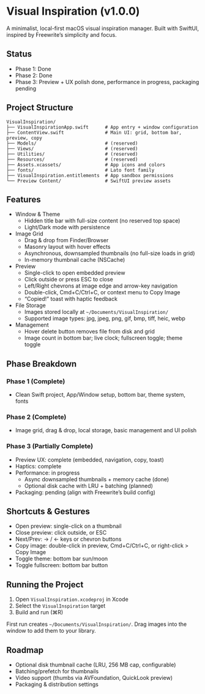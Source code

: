 # Visual Inspiration (v1.0.0)

A minimalist, local-first macOS visual inspiration manager. Built with SwiftUI, inspired by Freewrite’s simplicity and focus.

## Status

- Phase 1: Done
- Phase 2: Done
- Phase 3: Preview + UX polish done, performance in progress, packaging pending

## Project Structure

```
VisualInspiration/
├── VisualInspirationApp.swift      # App entry + window configuration
├── ContentView.swift               # Main UI: grid, bottom bar, preview, copy
├── Models/                         # (reserved)
├── Views/                          # (reserved)
├── Utilities/                      # (reserved)
├── Resources/                      # (reserved)
├── Assets.xcassets/                # App icons and colors
├── fonts/                          # Lato font family
├── VisualInspiration.entitlements  # App sandbox permissions
└── Preview Content/                # SwiftUI preview assets
```

## Features

- Window & Theme
  - Hidden title bar with full-size content (no reserved top space)
  - Light/Dark mode with persistence
- Image Grid
  - Drag & drop from Finder/Browser
  - Masonry layout with hover effects
  - Asynchronous, downsampled thumbnails (no full-size loads in grid)
  - In-memory thumbnail cache (NSCache)
- Preview
  - Single-click to open embedded preview
  - Click outside or press ESC to close
  - Left/Right chevrons at image edge and arrow-key navigation
  - Double-click, Cmd+C/Ctrl+C, or context menu to Copy Image
  - “Copied!” toast with haptic feedback
- File Storage
  - Images stored locally at `~/Documents/VisualInspiration/`
  - Supported image types: jpg, jpeg, png, gif, bmp, tiff, heic, webp
- Management
  - Hover delete button removes file from disk and grid
  - Image count in bottom bar; live clock; fullscreen toggle; theme toggle

## Phase Breakdown

### Phase 1 (Complete)
- Clean Swift project, App/Window setup, bottom bar, theme system, fonts

### Phase 2 (Complete)
- Image grid, drag & drop, local storage, basic management and UI polish

### Phase 3 (Partially Complete)
- Preview UX: complete (embedded, navigation, copy, toast)
- Haptics: complete
- Performance: in progress
  - Async downsampled thumbnails + memory cache (done)
  - Optional disk cache with LRU + batching (planned)
- Packaging: pending (align with Freewrite’s build config)

## Shortcuts & Gestures

- Open preview: single-click on a thumbnail
- Close preview: click outside, or ESC
- Next/Prev: → / ← keys or chevron buttons
- Copy image: double-click in preview, Cmd+C/Ctrl+C, or right-click > Copy Image
- Toggle theme: bottom bar sun/moon
- Toggle fullscreen: bottom bar button

## Running the Project

1. Open `VisualInspiration.xcodeproj` in Xcode
2. Select the `VisualInspiration` target
3. Build and run (⌘R)

First run creates `~/Documents/VisualInspiration/`. Drag images into the window to add them to your library.

## Roadmap

- Optional disk thumbnail cache (LRU, 256 MB cap, configurable)
- Batching/prefetch for thumbnails
- Video support (thumbs via AVFoundation, QuickLook preview)
- Packaging & distribution settings
